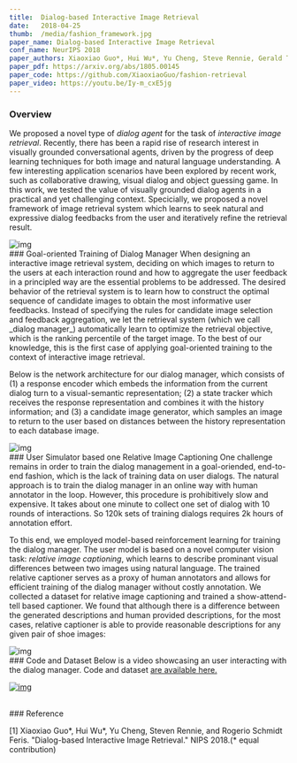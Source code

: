 ```yaml
---
title:  Dialog-based Interactive Image Retrieval
date:   2018-04-25
thumb:  /media/fashion_framework.jpg
paper_name: Dialog-based Interactive Image Retrieval
conf_name: NeurIPS 2018
paper_authors: Xiaoxiao Guo*, Hui Wu*, Yu Cheng, Steve Rennie, Gerald Tesauro and Rogerio Feris (* equal contribution)
paper_pdf: https://arxiv.org/abs/1805.00145
paper_code: https://github.com/XiaoxiaoGuo/fashion-retrieval
paper_video: https://youtu.be/Iy-m_cxE5jg
---
```



### Overview

We proposed a novel type of _dialog agent_ for the task of _interactive image retrieval_. 
Recently, there has been a rapid rise of research interest in visually grounded conversational 
agents, driven by the progress of deep learning techniques for both image and natural 
language understanding. A few interesting application scenarios have been explored by 
recent work, such as collaborative drawing, visual dialog and object guessing game. 
In this work, we tested the value of visually grounded dialog agents in a practical and yet
challenging context. Specicially, we proposed a novel framework of image retrieval system which learns to seek 
natural and expressive dialog feedbacks from the user and iteratively refine the retrieval result. 


<!--more-->

<img alt="img" src="{{site.baseurl}}/media/feedback.jpg">

<br/>
### Goal-oriented Training of Dialog Manager
When designing an interactive image retrieval system, deciding on which images to return to the users
at each interaction round and how to aggregate the user feedback in a principled way are the essential 
problems to be addressed. The desired behavior of the retrieval system is to learn how to construct 
the optimal sequence of candidate images to obtain the most informative user feedbacks. 
Instead of specifying the rules for candidate image selection and feedback
aggregation, we let the retrieval system (which we call _dialog manager_) automatically learn to 
optimize the retrieval objective, which is the ranking percentile of the target image. To the best of our knowledge, 
this is the first case of applying goal-oriented training to the context of interactive image retrieval.

Below is the network architecture for our dialog manager, which consists of (1) a response encoder which
embeds the information from the current dialog turn to a visual-semantic representation; 
(2) a state tracker which receives the response representation and combines it with the history information; 
and (3) a candidate image generator, which samples an image to return to the user based 
on distances between the history representation to each database image.

<img alt="img" src="{{site.baseurl}}/media/fashion_framework.jpg">

<br/>
### User Simulator based one Relative Image Captioning 
One challenge remains in order to train the dialog management in a goal-oriended, end-to-end fashion,
which is the lack of training data on user dialogs. The natural approach is to train the dialog manager in an online way
with human annotator in the loop. However, this procedure is prohibitively slow and expensive.
It takes about one minute to collect one set of dialog with 10 rounds of interactions. 
So 120k sets of training dialogs requires 2k hours of annotation effort.

To this end, we employed model-based reinforcement learning for training the dialog manager. The user model 
is based on a novel computer vision task: _relative image captioning_, which learns to describe prominant 
visual differences between two images using natural language. The trained relative captioner serves
as a proxy of human annotators and allows for efficient training of the dialog manager without costly annotation. 
We collected a dataset for relative image captioning and trained a show-attend-tell based captioner. 
We found that although there is a difference between the generated descriptions and human provided
descriptions, for the most cases, relative captioner is able to provide reasonable descriptions for any 
given pair of shoe images: 

<img alt="img" src="{{site.baseurl}}/media/relative_example.jpg">

<br/>
### Code and Dataset 
Below is a video showcasing an user interacting with the dialog manager. 
Code and dataset <a href="https://github.com/XiaoxiaoGuo/fashion-retrieval">are available here.</a> 

<a href="https://youtu.be/Iy-m_cxE5jg"><img alt="img" src="{{site.baseurl}}/media/fashion_video_snip.jpeg"></a>

<br/>
### Reference

<p>
  [1] Xiaoxiao Guo*, Hui Wu*, Yu Cheng, Steven Rennie, and Rogerio Schmidt Feris. "Dialog-based Interactive Image Retrieval." NIPS 2018.(* equal contribution)
</p>

